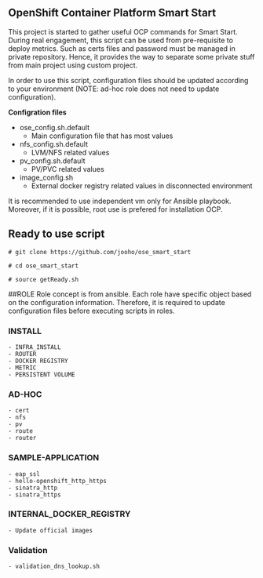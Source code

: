 OpenShift Container Platform Smart Start
---

This project is started to gather useful OCP commands for Smart Start. During real engagement, this script can be used from pre-requisite to deploy metrics. Such as certs files and password must be managed in private repository. Hence, it provides the way to separate some private stuff from main project using custom project.

In order to use this script, configuration files should be updated according to your environment (NOTE: ad-hoc role does not need to update configuration).

**Configration files**

- ose_config.sh.default 
	- Main configuration file that has most values
- nfs_config.sh.default 
	-  LVM/NFS related values
- pv_config.sh.default  
	- PV/PVC related values
- image_config.sh       
	- External docker registry related values in disconnected environment

It is recommended to use independent vm only for Ansible playbook. Moreover, if it is possible, root use is prefered for installation OCP.  
## Ready to use script 
	# git clone https://github.com/jooho/ose_smart_start
	
	# cd ose_smart_start
	
	# source getReady.sh


##ROLE
Role concept is from ansible. Each role have specific object based on the configuration information. Therefore, it is required to update configuration files before executing scripts in roles.
### INSTALL
	- INFRA_INSTALL
	- ROUTER
	- DOCKER REGISTRY
	- METRIC
	- PERSISTENT VOLUME
### AD-HOC	
	- cert
	- nfs	
	- pv
	- route
	- router		
### SAMPLE-APPLICATION
	- eap_ssl
	- hello-openshift_http_https 
    - sinatra_http
    - sinatra_https
    
### INTERNAL_DOCKER_REGISTRY	
	- Update official images
		
### Validation
	- validation_dns_lookup.sh



